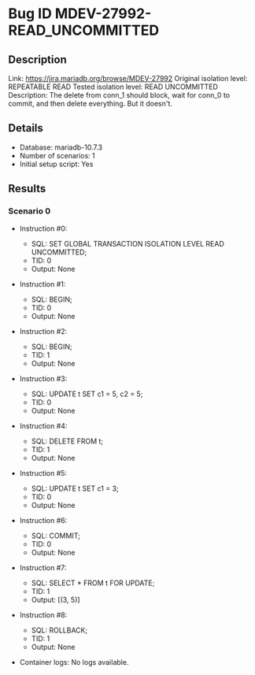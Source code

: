 # Bug ID MDEV-27992-READ_UNCOMMITTED

## Description

Link:                     https://jira.mariadb.org/browse/MDEV-27992
Original isolation level: REPEATABLE READ
Tested isolation level:   READ UNCOMMITTED
Description:              The delete from conn_1 should block, wait for conn_0 to commit, and then delete everything. But it doesn't.


## Details
 * Database: mariadb-10.7.3
 * Number of scenarios: 1
 * Initial setup script: Yes

## Results
### Scenario 0
 * Instruction #0:
     - SQL:  SET GLOBAL TRANSACTION ISOLATION LEVEL READ UNCOMMITTED;
     - TID: 0
     - Output: None
 * Instruction #1:
     - SQL:  BEGIN;
     - TID: 0
     - Output: None
 * Instruction #2:
     - SQL:  BEGIN;
     - TID: 1
     - Output: None
 * Instruction #3:
     - SQL:  UPDATE t SET c1 = 5, c2 = 5;
     - TID: 0
     - Output: None
 * Instruction #4:
     - SQL:  DELETE FROM t;
     - TID: 1
     - Output: None
 * Instruction #5:
     - SQL:  UPDATE t SET c1 = 3;
     - TID: 0
     - Output: None
 * Instruction #6:
     - SQL:  COMMIT;
     - TID: 0
     - Output: None
 * Instruction #7:
     - SQL:  SELECT * FROM t FOR UPDATE;
     - TID: 1
     - Output: [(3, 5)]
 * Instruction #8:
     - SQL:  ROLLBACK;
     - TID: 1
     - Output: None

 * Container logs:
   No logs available.
